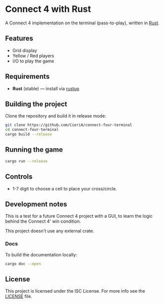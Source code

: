 # Connect 4 with Rust
A Connect 4 implementation on the terminal (pass-to-play), written in [Rust](https://www.rust-lang.org).

## Features
- Grid display
- Yellow / Red players
- I/O to play the game

## Requirements
- **Rust** (stable) — install via [rustup](https://rustup.rs)

## Building the project
Clone the repository and build it in release mode:
```bash
git clone https://github.com/CieriA/connect-four-terminal
cd connect-four-terminal
cargo build --release
```

## Running the game
```bash
cargo run --release
```

## Controls
- 1-7 digit to choose a cell to place your cross/circle.

## Development notes
This is a test for a future Connect 4 project with a GUI,
to learn the logic behind the Connect 4' win condition.

This project doesn't use any external crate.

### Docs
To build the documentation locally:
```bash
cargo doc --open
```

## License
This project is licensed under the ISC License. For more info see the [LICENSE](LICENSE) file.

